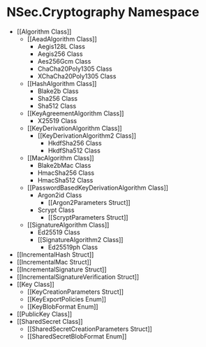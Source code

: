 # NSec.Cryptography Namespace

* [[Algorithm Class]]
    * [[AeadAlgorithm Class]]
        * Aegis128L Class
        * Aegis256 Class
        * Aes256Gcm Class
        * ChaCha20Poly1305 Class
        * XChaCha20Poly1305 Class
    * [[HashAlgorithm Class]]
        * Blake2b Class
        * Sha256 Class
        * Sha512 Class
    * [[KeyAgreementAlgorithm Class]]
        * X25519 Class
    * [[KeyDerivationAlgorithm Class]]
        * [[KeyDerivationAlgorithm2 Class]]
            * HkdfSha256 Class
            * HkdfSha512 Class
    * [[MacAlgorithm Class]]
        * Blake2bMac Class
        * HmacSha256 Class
        * HmacSha512 Class
    * [[PasswordBasedKeyDerivationAlgorithm Class]]
        * Argon2id Class
            * [[Argon2Parameters Struct]]
        * Scrypt Class
            * [[ScryptParameters Struct]]
    * [[SignatureAlgorithm Class]]
        * Ed25519 Class
        * [[SignatureAlgorithm2 Class]]
            * Ed25519ph Class
* [[IncrementalHash Struct]]
* [[IncrementalMac Struct]]
* [[IncrementalSignature Struct]]
* [[IncrementalSignatureVerification Struct]]
* [[Key Class]]
    * [[KeyCreationParameters Struct]]
    * [[KeyExportPolicies Enum]]
    * [[KeyBlobFormat Enum]]
* [[PublicKey Class]]
* [[SharedSecret Class]]
    * [[SharedSecretCreationParameters Struct]]
    * [[SharedSecretBlobFormat Enum]]
